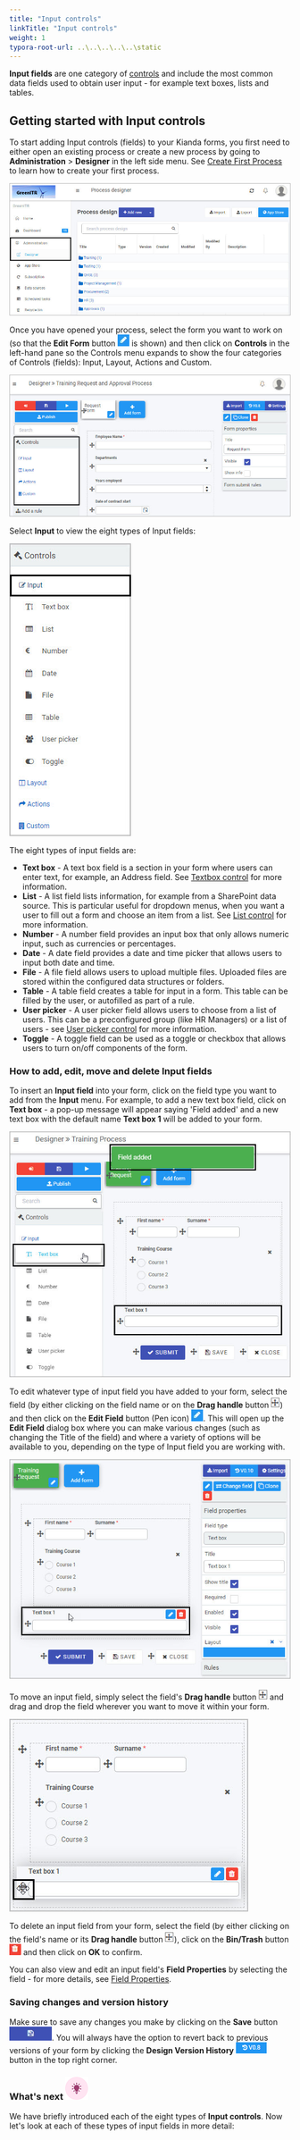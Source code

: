 ```yaml
---
title: "Input controls"
linkTitle: "Input controls"
weight: 1
typora-root-url: ..\..\..\..\..\static
---
```


**Input fields** are one category of [controls](../) and include the most common data fields used to obtain user input - for example text boxes, lists and tables.



## Getting started with Input controls ##

To start adding Input controls (fields) to your Kianda forms, you first need to either open an existing process or create a new process by going to **Administration** > **Designer** in the left side menu. See [Create First Process](/docs/getting-started/create-first-process/) to learn how to create your first process.

![Opening Designer from left side menu by choosing Administration>Designer](/images/Administration_Designer_InputControls.jpg)

Once you have opened your process, select the form you want to work on (so that the **Edit Form** button ![Pen icon](/images/penicon.png) is shown) and then click on **Controls** in the left-hand pane so the Controls menu expands to show the four categories of Controls (fields): Input, Layout, Actions and Custom.

![Opening Controls menu to view four categories of Controls](/images/Open_Controls_Categories_TrainingProcess.jpg)

Select **Input** to view the eight types of Input fields:

![Input fields](/images/Input_Menu_Controls.jpg)

The eight types of input fields are:

- **Text box** - A text box field is a section in your form where users can enter text, for example, an Address field. See [Textbox control](/docs/platform/controls/input/textbox/) for more information. 
- **List** - A list field lists information, for example from a SharePoint data source. This is particular useful for dropdown menus, when you want a user to fill out a form and choose an item from a list. See [List control](/docs/platform/controls/input/list/) for more information.
- **Number** - A number field provides an input box that only allows numeric input, such as currencies or percentages.
- **Date** - A date field provides a date and time picker that allows users to input both date and time.
- **File** - A file field allows users to upload multiple files. Uploaded files are stored within the configured data structures or folders.
- **Table** - A table field creates a table for input in a form. This table can be filled by the user, or autofilled as part of a rule.
- **User picker** - A user picker field allows users to choose from a list of users. This can be a preconfigured group (like HR Managers) or a list of users - see [User picker control](/docs/platform/controls/input/user-picker/) for more information.
- **Toggle** - A toggle field can be used as a toggle or checkbox that allows users to turn on/off components of the form.



### How to add, edit, move and delete Input fields ###

To insert an **Input field** into your form, click on the field type you want to add from the **Input** menu. For example, to add a new text box field, click on **Text box** - a pop-up message will appear saying 'Field added' and a new text box with the default name **Text box 1** will be added to your form.

![Inserting a text box field](/images/Insert_Text_Box_Input_Menu.jpg)

To edit whatever type of input field you have added to your form, select the field (by either clicking on the field name or on the **Drag handle** button ![Drag handle button](/images/draghandlewhite_frame.png)) and then click on the **Edit Field** button (Pen icon) ![Pen button](/images/penicon.png). This will open up the **Edit Field** dialog box where you can make various changes (such as changing the Title of the field) and where a variety of options will be available to you, depending on the type of Input field you are working with.

![Select field to edit](/images/Select_Text_Box_field_to_edit.jpg)

To move an input field, simply select the field's **Drag handle** button ![Drag handle button](/images/draghandlewhite_frame.png) and drag and drop the field wherever you want to move it within your form.

![Select field drag handle](/images/Move_Input_Field_Drag_Handle.jpg)

To delete an input field from your form, select the field (by either clicking on the field's name or its **Drag handle** button ![Drag handle button](/images/draghandlewhite_frame.png)), click on the **Bin/Trash** button ![Bin icon](/images/binicon.png) and then click on **OK** to confirm.

You can also view and edit an input field's **Field Properties** by selecting the field - for more details, see [Field Properties](/docs/platform/controls/properties/#field-properties/).

### Saving changes and version history ###
Make sure to save any changes you make by clicking on the **Save** button ![Save](/images/saveprocess.png). You will always have the option to revert back to previous versions of your form by clicking the **Design Version History** ![Version button](/images/version8.png) button in the top right corner.

### What's next  ![Idea icon](/images/18.png) ###

We have briefly introduced each of the eight types of **Input controls**. Now let's look at each of these types of input fields in more detail:
